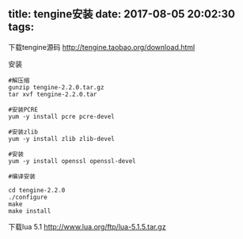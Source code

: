 title: tengine安装
date: 2017-08-05 20:02:30
tags:
---

下载tengine源码
http://tengine.taobao.org/download.html

安装

```shell
#解压缩
gunzip tengine-2.2.0.tar.gz
tar xvf tengine-2.2.0.tar

#安装PCRE
yum -y install pcre pcre-devel

#安装zlib
yum -y install zlib zlib-devel

#安装
yum -y install openssl openssl-devel

#编译安装

cd tengine-2.2.0
./configure
make
make install

```

下载lua 5.1
http://www.lua.org/ftp/lua-5.1.5.tar.gz
